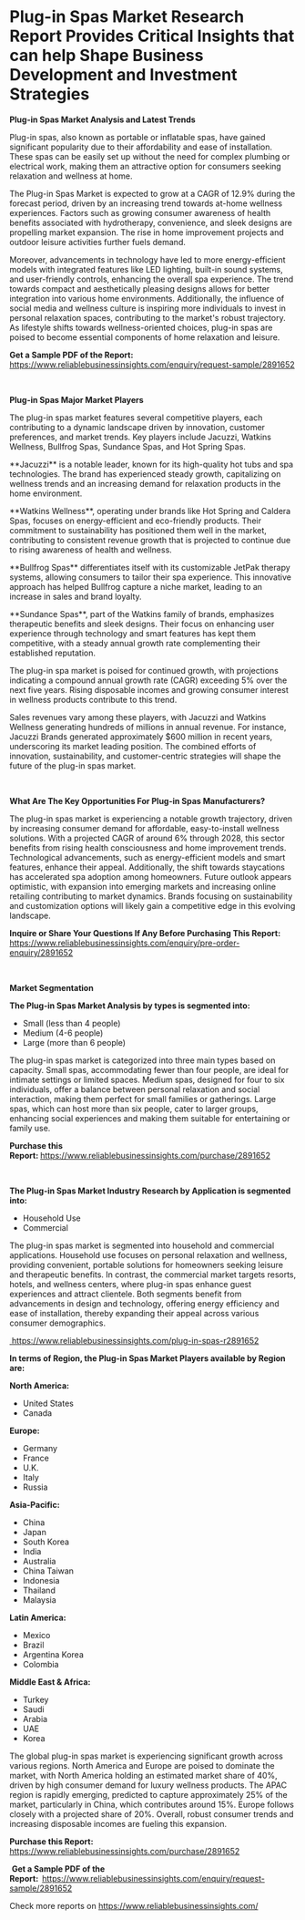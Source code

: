 <p><h1>Plug-in Spas Market Research Report Provides Critical Insights that can help Shape Business Development and Investment Strategies</h1></p><p><strong>Plug-in Spas Market Analysis and Latest Trends</strong></p>
<p><p>Plug-in spas, also known as portable or inflatable spas, have gained significant popularity due to their affordability and ease of installation. These spas can be easily set up without the need for complex plumbing or electrical work, making them an attractive option for consumers seeking relaxation and wellness at home.</p><p>The Plug-in Spas Market is expected to grow at a CAGR of 12.9% during the forecast period, driven by an increasing trend towards at-home wellness experiences. Factors such as growing consumer awareness of health benefits associated with hydrotherapy, convenience, and sleek designs are propelling market expansion. The rise in home improvement projects and outdoor leisure activities further fuels demand.</p><p>Moreover, advancements in technology have led to more energy-efficient models with integrated features like LED lighting, built-in sound systems, and user-friendly controls, enhancing the overall spa experience. The trend towards compact and aesthetically pleasing designs allows for better integration into various home environments. Additionally, the influence of social media and wellness culture is inspiring more individuals to invest in personal relaxation spaces, contributing to the market's robust trajectory. As lifestyle shifts towards wellness-oriented choices, plug-in spas are poised to become essential components of home relaxation and leisure.</p></p>
<p><strong>Get a Sample PDF of the Report:&nbsp;</strong> <a href="https://www.reliablebusinessinsights.com/enquiry/request-sample/2891652?utm_campaign=2274&utm_medium=2&utm_source=Github&utm_content=ia&utm_term=14032025&utm_id=plug-in-spas">https://www.reliablebusinessinsights.com/enquiry/request-sample/2891652</a></p>
<p>&nbsp;</p>
<p><strong>Plug-in Spas Major Market Players</strong></p>
<p><p>The plug-in spas market features several competitive players, each contributing to a dynamic landscape driven by innovation, customer preferences, and market trends. Key players include Jacuzzi, Watkins Wellness, Bullfrog Spas, Sundance Spas, and Hot Spring Spas.</p><p>**Jacuzzi** is a notable leader, known for its high-quality hot tubs and spa technologies. The brand has experienced steady growth, capitalizing on wellness trends and an increasing demand for relaxation products in the home environment. </p><p>**Watkins Wellness**, operating under brands like Hot Spring and Caldera Spas, focuses on energy-efficient and eco-friendly products. Their commitment to sustainability has positioned them well in the market, contributing to consistent revenue growth that is projected to continue due to rising awareness of health and wellness.</p><p>**Bullfrog Spas** differentiates itself with its customizable JetPak therapy systems, allowing consumers to tailor their spa experience. This innovative approach has helped Bullfrog capture a niche market, leading to an increase in sales and brand loyalty.</p><p>**Sundance Spas**, part of the Watkins family of brands, emphasizes therapeutic benefits and sleek designs. Their focus on enhancing user experience through technology and smart features has kept them competitive, with a steady annual growth rate complementing their established reputation.</p><p>The plug-in spa market is poised for continued growth, with projections indicating a compound annual growth rate (CAGR) exceeding 5% over the next five years. Rising disposable incomes and growing consumer interest in wellness products contribute to this trend.</p><p>Sales revenues vary among these players, with Jacuzzi and Watkins Wellness generating hundreds of millions in annual revenue. For instance, Jacuzzi Brands generated approximately $600 million in recent years, underscoring its market leading position. The combined efforts of innovation, sustainability, and customer-centric strategies will shape the future of the plug-in spas market.</p></p>
<p>&nbsp;</p>
<p><strong>What Are The Key Opportunities For Plug-in Spas Manufacturers?</strong></p>
<p><p>The plug-in spas market is experiencing a notable growth trajectory, driven by increasing consumer demand for affordable, easy-to-install wellness solutions. With a projected CAGR of around 6% through 2028, this sector benefits from rising health consciousness and home improvement trends. Technological advancements, such as energy-efficient models and smart features, enhance their appeal. Additionally, the shift towards staycations has accelerated spa adoption among homeowners. Future outlook appears optimistic, with expansion into emerging markets and increasing online retailing contributing to market dynamics. Brands focusing on sustainability and customization options will likely gain a competitive edge in this evolving landscape.</p></p>
<p><strong>Inquire or Share Your Questions If Any Before Purchasing This Report:</strong> <a href="https://www.reliablebusinessinsights.com/enquiry/pre-order-enquiry/2891652?utm_campaign=2274&utm_medium=2&utm_source=Github&utm_content=ia&utm_term=14032025&utm_id=plug-in-spas">https://www.reliablebusinessinsights.com/enquiry/pre-order-enquiry/2891652</a></p>
<p>&nbsp;</p>
<p><strong>Market Segmentation</strong></p>
<p><strong>The Plug-in Spas Market Analysis by types is segmented into:</strong></p>
<p><ul><li>Small (less than 4 people)</li><li>Medium (4-6 people)</li><li>Large (more than 6 people)</li></ul></p>
<p><p>The plug-in spas market is categorized into three main types based on capacity. Small spas, accommodating fewer than four people, are ideal for intimate settings or limited spaces. Medium spas, designed for four to six individuals, offer a balance between personal relaxation and social interaction, making them perfect for small families or gatherings. Large spas, which can host more than six people, cater to larger groups, enhancing social experiences and making them suitable for entertaining or family use.</p></p>
<p><strong>Purchase this Report:&nbsp;</strong><a href="https://www.reliablebusinessinsights.com/purchase/2891652?utm_campaign=2274&utm_medium=2&utm_source=Github&utm_content=ia&utm_term=14032025&utm_id=plug-in-spas">https://www.reliablebusinessinsights.com/purchase/2891652</a></p>
<p>&nbsp;</p>
<p><strong>The Plug-in Spas Market Industry Research by Application is segmented into:</strong></p>
<p><ul><li>Household Use</li><li>Commercial</li></ul></p>
<p><p>The plug-in spas market is segmented into household and commercial applications. Household use focuses on personal relaxation and wellness, providing convenient, portable solutions for homeowners seeking leisure and therapeutic benefits. In contrast, the commercial market targets resorts, hotels, and wellness centers, where plug-in spas enhance guest experiences and attract clientele. Both segments benefit from advancements in design and technology, offering energy efficiency and ease of installation, thereby expanding their appeal across various consumer demographics.</p></p>
<p><a href="https://www.reliablebusinessinsights.com/plug-in-spas-r2891652?utm_campaign=2274&utm_medium=2&utm_source=Github&utm_content=ia&utm_term=14032025&utm_id=plug-in-spas">&nbsp;https://www.reliablebusinessinsights.com/plug-in-spas-r2891652</a></p>
<p><strong>In terms of Region, the Plug-in Spas Market Players available by Region are:</strong></p>
<p>
    <p> <strong> North America: </strong>
        <ul>
            <li>United States</li>
            <li>Canada</li>
        </ul>
        </p> 
    <p> <strong> Europe: </strong>
        <ul>
            <li>Germany</li>
            <li>France</li>
            <li>U.K.</li>
            <li>Italy</li>
            <li>Russia</li>
        </ul>
        </p> 
    <p> <strong> Asia-Pacific: </strong>
        <ul>
            <li>China</li>
            <li>Japan</li>
            <li>South Korea</li>
            <li>India</li>
            <li>Australia</li>
            <li>China Taiwan</li>
            <li>Indonesia</li>
            <li>Thailand</li>
            <li>Malaysia</li>
        </ul>
        </p> 
    <p> <strong> Latin America: </strong>
        <ul>
            <li>Mexico</li>
            <li>Brazil</li>
            <li>Argentina Korea</li>
            <li>Colombia</li>
        </ul>
        </p> 
    <p> <strong> Middle East & Africa: </strong>
        <ul>
            <li>Turkey</li>
            <li>Saudi</li>
            <li>Arabia</li>
            <li>UAE</li>
            <li>Korea</li>
        </ul>
    </p>
    </p>
<p><p>The global plug-in spas market is experiencing significant growth across various regions. North America and Europe are poised to dominate the market, with North America holding an estimated market share of 40%, driven by high consumer demand for luxury wellness products. The APAC region is rapidly emerging, predicted to capture approximately 25% of the market, particularly in China, which contributes around 15%. Europe follows closely with a projected share of 20%. Overall, robust consumer trends and increasing disposable incomes are fueling this expansion.</p></p>
<p><strong>Purchase this Report: </strong><a href="https://www.reliablebusinessinsights.com/purchase/2891652?utm_campaign=2274&utm_medium=2&utm_source=Github&utm_content=ia&utm_term=14032025&utm_id=plug-in-spas">https://www.reliablebusinessinsights.com/purchase/2891652</a></p>
<p>&nbsp;<strong>Get a Sample PDF of the Report:&nbsp;&nbsp;</strong><a href="https://www.reliablebusinessinsights.com/enquiry/request-sample/2891652?utm_campaign=2274&utm_medium=2&utm_source=Github&utm_content=ia&utm_term=14032025&utm_id=plug-in-spas">https://www.reliablebusinessinsights.com/enquiry/request-sample/2891652</a></p>
<p><strong></strong></p>
<p>Check more reports on <a href="https://www.reliablebusinessinsights.com/?utm_campaign=2274&utm_medium=2&utm_source=Github&utm_content=ia&utm_term=14032025&utm_id=plug-in-spas">https://www.reliablebusinessinsights.com/</a></p>